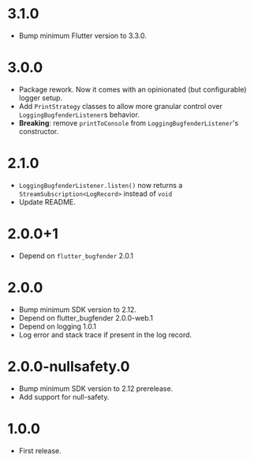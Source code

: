 # 3.1.0

- Bump minimum Flutter version to 3.3.0.

# 3.0.0

- Package rework. Now it comes with an opinionated (but configurable) logger
  setup.
- Add `PrintStrategy` classes to allow more granular control over
  `LoggingBugfenderListener`s behavior.
- **Breaking**: remove `printToConsole` from `LoggingBugfenderListener`'s
  constructor.

# 2.1.0

- `LoggingBugfenderListener.listen()` now returns a
  `StreamSubscription<LogRecord>` instead of `void`
- Update README.

# 2.0.0+1

- Depend on `flutter_bugfender` 2.0.1

# 2.0.0

- Bump minimum SDK version to 2.12.
- Depend on flutter_bugfender 2.0.0-web.1
- Depend on logging 1.0.1
- Log error and stack trace if present in the log record.

# 2.0.0-nullsafety.0

- Bump minimum SDK version to 2.12 prerelease.
- Add support for null-safety.

# 1.0.0

- First release.
